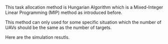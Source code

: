 This task allocation method is Hungarian Algorithm which is a Mixed-Integer Linear Programming (MIP) method as introduced before.

This method can only used for some specific situation which the number of UAVs should be the same as the number of targets.

Here are the simulation resutls.
